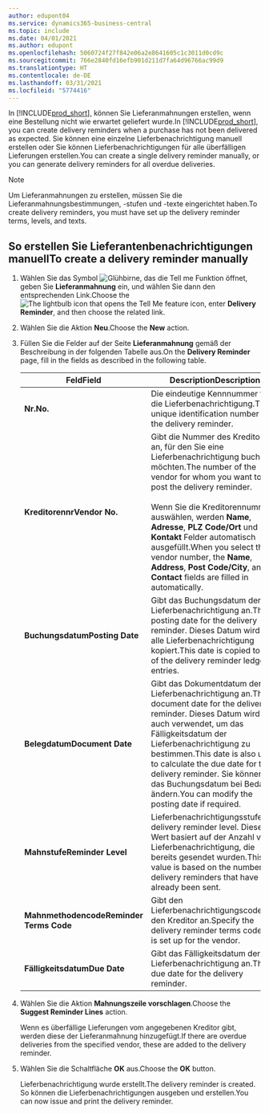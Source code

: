 ```yaml
---
author: edupont04
ms.service: dynamics365-business-central
ms.topic: include
ms.date: 04/01/2021
ms.author: edupont
ms.openlocfilehash: 5060724f27f842e06a2e8641605c1c3011d0cd9c
ms.sourcegitcommit: 766e2840fd16efb901d211d7fa64d96766ac99d9
ms.translationtype: HT
ms.contentlocale: de-DE
ms.lasthandoff: 03/31/2021
ms.locfileid: "5774416"
---
```

<span data-ttu-id="02946-101">In [!INCLUDE[prod_short](../../../includes/prod_short.md)], können Sie Lieferanmahnungen erstellen, wenn eine Bestellung nicht wie erwartet geliefert wurde.</span><span class="sxs-lookup"><span data-stu-id="02946-101">In [!INCLUDE[prod_short](../../../includes/prod_short.md)], you can create delivery reminders when a purchase has not been delivered as expected.</span></span> <span data-ttu-id="02946-102">Sie können eine einzelne Lieferbenachrichtigung manuell erstellen oder Sie können Lieferbenachrichtigungen für alle überfälligen Lieferungen erstellen.</span><span class="sxs-lookup"><span data-stu-id="02946-102">You can create a single delivery reminder manually, or you can generate delivery reminders for all overdue deliveries.</span></span>  

> [!NOTE]
> <span data-ttu-id="02946-103">Um Lieferanmahnungen zu erstellen, müssen Sie die Lieferanmahnungsbestimmungen, -stufen und -texte eingerichtet haben.</span><span class="sxs-lookup"><span data-stu-id="02946-103">To create delivery reminders, you must have set up the delivery reminder terms, levels, and texts.</span></span>

## <a name="to-create-a-delivery-reminder-manually"></a><span data-ttu-id="02946-104">So erstellen Sie Lieferantenbenachrichtigungen manuell</span><span class="sxs-lookup"><span data-stu-id="02946-104">To create a delivery reminder manually</span></span>  

1. <span data-ttu-id="02946-105">Wählen Sie das Symbol ![Glühbirne, das die Tell me Funktion](../../../media/ui-search/search_small.png "Tell me-Funktion") öffnet, geben Sie **Lieferanmahnung** ein, und wählen Sie dann den entsprechenden Link.</span><span class="sxs-lookup"><span data-stu-id="02946-105">Choose the ![The lightbulb icon that opens the Tell Me feature](../../../media/ui-search/search_small.png "Tell me what you want to do") icon, enter **Delivery Reminder**, and then choose the related link.</span></span>  
2. <span data-ttu-id="02946-106">Wählen Sie die Aktion **Neu**.</span><span class="sxs-lookup"><span data-stu-id="02946-106">Choose the **New** action.</span></span>  
3. <span data-ttu-id="02946-107">Füllen Sie die Felder auf der Seite **Lieferanmahnung** gemäß der Beschreibung in der folgenden Tabelle aus.</span><span class="sxs-lookup"><span data-stu-id="02946-107">On the **Delivery Reminder** page, fill in the fields as described in the following table.</span></span>  

    |<span data-ttu-id="02946-108">Feld</span><span class="sxs-lookup"><span data-stu-id="02946-108">Field</span></span>|<span data-ttu-id="02946-109">Description</span><span class="sxs-lookup"><span data-stu-id="02946-109">Description</span></span>|  
    |---------------------------------|---------------------------------------|  
    |<span data-ttu-id="02946-110">**Nr.**</span><span class="sxs-lookup"><span data-stu-id="02946-110">**No.**</span></span>|<span data-ttu-id="02946-111">Die eindeutige Kennnummer für die Lieferbenachrichtigung.</span><span class="sxs-lookup"><span data-stu-id="02946-111">The unique identification number for the delivery reminder.</span></span>|  
    |<span data-ttu-id="02946-112">**Kreditorennr**</span><span class="sxs-lookup"><span data-stu-id="02946-112">**Vendor No.**</span></span>|<span data-ttu-id="02946-113">Gibt die Nummer des Kreditors an, für den Sie eine Lieferbenachrichtigung buchen möchten.</span><span class="sxs-lookup"><span data-stu-id="02946-113">The number of the vendor for whom you want to post the delivery reminder.</span></span><br /><br /> <span data-ttu-id="02946-114">Wenn Sie die Kreditorennummer auswählen, werden **Name**, **Adresse**, **PLZ Code/Ort** und **Kontakt** Felder automatisch ausgefüllt.</span><span class="sxs-lookup"><span data-stu-id="02946-114">When you select the vendor number, the **Name**, **Address**, **Post Code/City**, and **Contact** fields are filled in automatically.</span></span>|  
    |<span data-ttu-id="02946-115">**Buchungsdatum**</span><span class="sxs-lookup"><span data-stu-id="02946-115">**Posting Date**</span></span>|<span data-ttu-id="02946-116">Gibt das Buchungsdatum der Lieferbenachrichtigung an.</span><span class="sxs-lookup"><span data-stu-id="02946-116">The posting date for the delivery reminder.</span></span> <span data-ttu-id="02946-117">Dieses Datum wird in alle Lieferbenachrichtigung kopiert.</span><span class="sxs-lookup"><span data-stu-id="02946-117">This date is copied to all of the delivery reminder ledger entries.</span></span>|  
    |<span data-ttu-id="02946-118">**Belegdatum**</span><span class="sxs-lookup"><span data-stu-id="02946-118">**Document Date**</span></span>|<span data-ttu-id="02946-119">Gibt das Dokumentdatum der Lieferbenachrichtigung an.</span><span class="sxs-lookup"><span data-stu-id="02946-119">The document date for the delivery reminder.</span></span> <span data-ttu-id="02946-120">Dieses Datum wird auch verwendet, um das Fälligkeitsdatum der Lieferbenachrichtigung zu bestimmen.</span><span class="sxs-lookup"><span data-stu-id="02946-120">This date is also used to calculate the due date for the delivery reminder.</span></span> <span data-ttu-id="02946-121">Sie können das Buchungsdatum bei Bedarf ändern.</span><span class="sxs-lookup"><span data-stu-id="02946-121">You can modify the posting date if required.</span></span>|  
    |<span data-ttu-id="02946-122">**Mahnstufe**</span><span class="sxs-lookup"><span data-stu-id="02946-122">**Reminder Level**</span></span>|<span data-ttu-id="02946-123">Lieferbenachrichtigungsstufe.</span><span class="sxs-lookup"><span data-stu-id="02946-123">The delivery reminder level.</span></span> <span data-ttu-id="02946-124">Dieser Wert basiert auf der Anzahl von Lieferbenachrichtigung, die bereits gesendet wurden.</span><span class="sxs-lookup"><span data-stu-id="02946-124">This value is based on the number of delivery reminders that have already been sent.</span></span>|  
    |<span data-ttu-id="02946-125">**Mahnmethodencode**</span><span class="sxs-lookup"><span data-stu-id="02946-125">**Reminder Terms Code**</span></span>|<span data-ttu-id="02946-126">Gibt den Lieferbenachrichtigungscode für den Kreditor an.</span><span class="sxs-lookup"><span data-stu-id="02946-126">Specify the delivery reminder terms code that is set up for the vendor.</span></span>|  
    |<span data-ttu-id="02946-127">**Fälligkeitsdatum**</span><span class="sxs-lookup"><span data-stu-id="02946-127">**Due Date**</span></span>|<span data-ttu-id="02946-128">Gibt das Fälligkeitsdatum der Lieferbenachrichtigung an.</span><span class="sxs-lookup"><span data-stu-id="02946-128">The due date for the delivery reminder.</span></span>|  

4. <span data-ttu-id="02946-129">Wählen Sie die Aktion **Mahnungszeile vorschlagen**.</span><span class="sxs-lookup"><span data-stu-id="02946-129">Choose the **Suggest Reminder Lines** action.</span></span>  

    <span data-ttu-id="02946-130">Wenn es überfällige Lieferungen vom angegebenen Kreditor gibt, werden diese der Lieferanmahnung hinzugefügt.</span><span class="sxs-lookup"><span data-stu-id="02946-130">If there are overdue deliveries from the specified vendor, these are added to the delivery reminder.</span></span>  

5. <span data-ttu-id="02946-131">Wählen Sie die Schaltfläche **OK** aus.</span><span class="sxs-lookup"><span data-stu-id="02946-131">Choose the **OK** button.</span></span>  

    <span data-ttu-id="02946-132">Lieferbenachrichtigung wurde erstellt.</span><span class="sxs-lookup"><span data-stu-id="02946-132">The delivery reminder is created.</span></span> <span data-ttu-id="02946-133">So können die Lieferbenachrichtigungen ausgeben und erstellen.</span><span class="sxs-lookup"><span data-stu-id="02946-133">You can now issue and print the delivery reminder.</span></span>  
